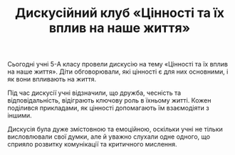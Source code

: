 ﻿---
title: Дискусійний клуб «Цінності та їх вплив на наше життя»
---

Сьогодні учні 5-А класу провели дискусію на тему «Цінності та їх вплив на наше життя». Діти обговорювали, які цінності є для них основними, і як вони впливають на життя. 

Під час дискусії учні відзначили, що дружба, чесність та відповідальність, відіграють ключову роль в їхньому житті. Кожен поділився прикладами, як цінності допомагають їм взаємодіяти з іншими.

Дискусія була дуже змістовною та емоційною, оскільки учні не тільки висловлювали свої думки, але й уважно слухали одне одного, що сприяло розвитку комунікації та критичного мислення.

<slideshow />